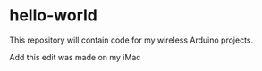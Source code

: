 # hello-world

This repository will contain code for my wireless Arduino projects.

Add this edit was made on my iMac
